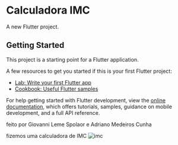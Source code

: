 # Calculadora IMC

A new Flutter project.

## Getting Started

This project is a starting point for a Flutter application.

A few resources to get you started if this is your first Flutter project:

- [Lab: Write your first Flutter app](https://docs.flutter.dev/get-started/codelab)
- [Cookbook: Useful Flutter samples](https://docs.flutter.dev/cookbook)

For help getting started with Flutter development, view the
[online documentation](https://docs.flutter.dev/), which offers tutorials,
samples, guidance on mobile development, and a full API reference.

feito por Giovanni Leme Spolaor e Adriano Medeiros Cunha

fizemos uma calculadora de IMC ![imc](https://github.com/DEVspolaor/CalculadoraIMC/assets/133894740/5ddf0fe9-8d7e-4d0c-a8f9-e5a654e095ab)
